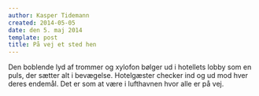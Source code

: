 ```yaml
---
author: Kasper Tidemann
created: 2014-05-05
date: den 5. maj 2014
template: post
title: På vej et sted hen
---
```


Den boblende lyd af trommer og xylofon bølger ud i hotellets lobby som en puls, der sætter alt i bevægelse. Hotelgæster checker ind og ud mod hver deres endemål. Det er som at være i lufthavnen hvor alle er på vej.